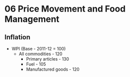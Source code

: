 # 06 Price Movement and Food Management
## Inflation
* WPI (Base - 2011-12 = 100)
	* All commodities - 120
		* Primary articles - 130
		* Fuel - 105
		* Manufactured goods - 120